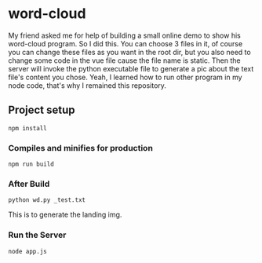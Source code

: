 # word-cloud
My friend asked me for help of building a small online demo to show his word-cloud program. So I did this. You can choose 3 files in it, of course you can change these files as you want in the root dir, but you also need to change some code in the vue file cause the file name is static. Then the server will invoke the python executable file to generate a pic about the text file's content you chose. Yeah, I learned how to run other program in my node code, that's why I remained this repository.

## Project setup
```
npm install
```

### Compiles and minifies for production
```
npm run build
```

### After Build
```
python wd.py _test.txt
```
This is to generate the landing img.

### Run the Server
```
node app.js
```

